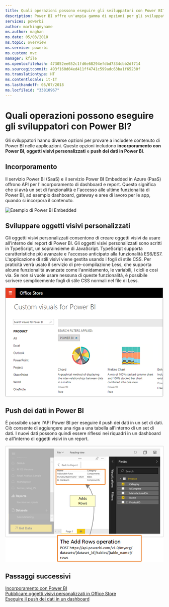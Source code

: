 ```yaml
---
title: Quali operazioni possono eseguire gli sviluppatori con Power BI?
description: Power BI offre un'ampia gamma di opzioni per gli sviluppatori, che vanno dall'incorporamento agli oggetti visivi personalizzati fino ai set di dati in streaming.
services: powerbi
author: markingmyname
ms.author: maghan
ms.date: 05/03/2018
ms.topic: overview
ms.service: powerbi
ms.custom: mvc
manager: kfile
ms.openlocfilehash: 473052ee652c1fd6e68294efdbd7334cbb2df714
ms.sourcegitcommit: 493f160d04ed411ff4741c599adc63ba1f65230f
ms.translationtype: HT
ms.contentlocale: it-IT
ms.lasthandoff: 05/07/2018
ms.locfileid: "33810967"
---
```

# <a name="what-can-developers-do-with-power-bi"></a>Quali operazioni possono eseguire gli sviluppatori con Power BI?

Gli sviluppatori hanno diverse opzioni per provare a includere contenuto di Power BI nelle applicazioni. Queste opzioni includono **incorporamento con Power BI**, **oggetti visivi personalizzati** e **push dei dati in Power BI**.

## <a name="embedding"></a>Incorporamento
Il servizio Power BI (SaaS) e il servizio Power BI Embedded in Azure (PaaS) offrono API per l'incorporamento di dashboard e report. Questo significa che si avrà un set di funzionalità e l'accesso alle ultime funzionalità di Power BI, ad esempio dashboard, gateway e aree di lavoro per le app, quando si incorpora il contenuto.

![Esempio di Power BI Embedded](media/what-can-you-do/what-can-you-do-01.png)

## <a name="develop-custom-visuals"></a>Sviluppare oggetti visivi personalizzati
Gli oggetti visivi personalizzati consentono di creare oggetti visivi da usare all'interno dei report di Power BI. Gli oggetti visivi personalizzati sono scritti in TypeScript, un soprainsieme di JavaScript. TypeScript supporta caratteristiche più avanzate e l'accesso anticipato alla funzionalità ES6/ES7. L'applicazione di stili visivi viene gestita usando i fogli di stile CSS. Per praticità verrà usato il servizio di pre-compilazione Less, che supporta alcune funzionalità avanzate come l'annidamento, le variabili, i cicli e così via. Se non si vuole usare nessuna di queste funzionalità, è possibile scrivere semplicemente fogli di stile CSS normali nel file di Less.

![Esempio di oggetti visivi](media/what-can-you-do/powerbi-custom-visual-store.png)

## <a name="push-data-into-power-bi"></a>Push dei dati in Power BI
È possibile usare l'API Power BI per eseguire il push dei dati in un set di dati. Ciò consente di aggiungere una riga a una tabella all'interno di un set di dati. I nuovi dati possono quindi essere riflessi nei riquadri in un dashboard e all'interno di oggetti visivi in un report.

![Esempio di push dei dati](media/what-can-you-do/powerbi-push-data.png)

## <a name="next-steps"></a>Passaggi successivi
[Incorporamento con Power BI](embedding.md)  
[Pubblicare oggetti visivi personalizzati in Office Store](office-store.md)  
[Eseguire il push dei dati in un dashboard](walkthrough-push-data.md)
